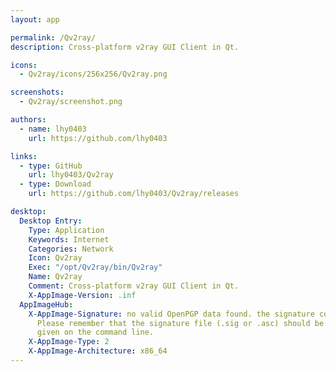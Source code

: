 ```yaml
---
layout: app

permalink: /Qv2ray/
description: Cross-platform v2ray GUI Client in Qt.

icons:
  - Qv2ray/icons/256x256/Qv2ray.png

screenshots:
  - Qv2ray/screenshot.png

authors:
  - name: lhy0403
    url: https://github.com/lhy0403

links:
  - type: GitHub
    url: lhy0403/Qv2ray
  - type: Download
    url: https://github.com/lhy0403/Qv2ray/releases

desktop:
  Desktop Entry:
    Type: Application
    Keywords: Internet
    Categories: Network
    Icon: Qv2ray
    Exec: "/opt/Qv2ray/bin/Qv2ray"
    Name: Qv2ray
    Comment: Cross-platform v2ray GUI Client in Qt.
    X-AppImage-Version: .inf
  AppImageHub:
    X-AppImage-Signature: no valid OpenPGP data found. the signature could not be verified.
      Please remember that the signature file (.sig or .asc) should be the first file
      given on the command line.
    X-AppImage-Type: 2
    X-AppImage-Architecture: x86_64
---
```

